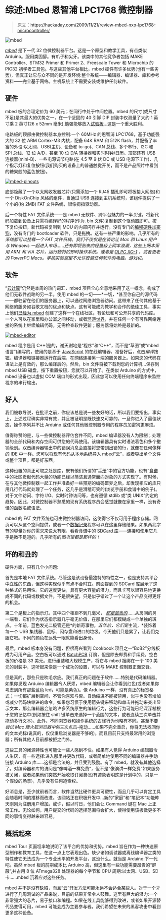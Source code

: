 # 综述:Mbed 恩智浦 LPC1768 微控制器

> 原文：<https://hackaday.com/2009/11/21/review-mbed-nxp-lpc1768-microcontroller/>

![](img/c76b5b5b5a0df9ca4c5b45c649c27b63.png "mbed")

*[mbed](http://mbed.org/)* 是下一代 32 位微控制器平台。这是一个原型和教学工具，有点类似 Arduino。服用类固醇。有爪子和尖牙。该类中的其他竞争者包括 MAKE Controller、STM32 Primer 和 Primer 2、Freescale Tower 和 Microchip 的 PIC32 初学者工具包。与这些其他平台相比，mbed 硬件有许多优势(也有一些劣势)，但真正让它与众不同的是开发环境:整个系统——编辑器、编译器、库和参考资料——完全基于网络。主机系统上不需要安装或维护任何软件。

## 硬件

mbed 板的合理定价为 60 美元；在同行中处于中间位置。mbed 的尺寸(或尺寸不足)是其最大的优势之一，在一个坚固的 40 引脚 DIP 封装中仅测量了大约 1 英寸乘 2 英寸(26 x 52mm 毫米),勉强能够放入[试验板](http://hackaday.com/2005/10/21/solderless-breadboard-transporter/)…这是一个重大胜利。

电路板的顶部由微控制器本身控制:一个 60MHz 的恩智浦 LPC1768，基于功能强大的 32 位 ARM Cortex-M3 内核，配备 64K RAM 和 512K flash，并配备了丰富的外设:以太网、USB(主机、设备和 to-go)、CAN 总线、多个串行、I2C 和 SPI 总线、12 位 A/D，甚至 10 位 D/A 转换器和实时时钟/日历。顶部还有 USB 连接器(mini-B)、一些电源调节电路(在 4.5 至 9 伏 DC 或 USB 电源下工作)、几个指示灯和复位按钮(我们购买的设备上的普通触觉开关，而不是产品照片中看到的糖果般的蓝色按钮)。

[![](img/684e0e67f91b56e5a3fe50fc7d08ee10.png "mbed-pinouts")](http://hackaday.com/files/2009/11/mbed-pinouts1.png)

底部隐藏了一个以太网收发器芯片(只需添加一个 RJ45 插孔即可将板接入网络)和一个 DiskOnChip 风格的组件，当通过 USB 连接到主机系统时，该组件提供了一个小的(约 2MB) FAT 文件系统，很像拇指驱动器。

后一个特性 FAT 文件系统——是 mbed 无软件、跨平台魅力的一半关键。将新代码加载到设备上只需将编译好的程序(作为. bin 文件)复制到这个驱动器即可。按下复位按钮，新代码被复制到 MCU 的内部闪存并运行。没有专门的[编程硬件加密狗](http://hackaday.com/2009/11/18/pic-powered-avr-programmer/)，没有专门的 bootloader 软件，只是拖拽。这有一些严重的影响。几乎所有的*系统都可以挂载一个 FAT 文件系统。我们不仅仅是在谈论让 Mac 和 Linux 用户与 Windows 一起进入市场……还有即将到来的轻量级上网本浪潮，这些上网本采用 ARM 和 VIA 芯片，运行独特的即时操作系统。或者是 [OLPC XO-1](http://hackaday.com/2008/05/21/hacking-the-olpc-now-and-the-future/) 。或者更老的 PowerPC Macs。学校实验室里不允许安装任何软件的电脑。游戏机。*

## 软件

“[云计算](http://hackaday.com/2009/09/19/jolicloud-os-seeks-to-move-past-browsers/)”仍然是本周的热门词汇，mbed 项目全心全意地采用了这一概念，构成了他们无软件战略的另一半。使用 mbed 的一切——*一切，*甚至你自己的源代码——都驻留在他们的服务器上，可以通过网络浏览器访问。这带来了任何其他基于网络的服务如谷歌文档的优点和缺点。这有可能成为教学和合作的绝佳工具，事实上他们[已经为 mbed](http://mbed.org/) 创建了这样一个在线社区，有论坛和可公开共享的代码库。一个人可以在家里和办公室之间移动，或者[环游世界](http://hackaday.com/2009/09/18/vintage-video-computing-across-america/)，并在任何一个有可靠网络连接的系统上继续编辑代码。无需检查软件更新；服务器将始终是最新的。

[![](img/32683fd15ff15a6bfe05d461fb7048f5.png "mbed-editor")](http://hackaday.com/files/2009/11/mbed-editor.png)

mbed 程序是用 C++(是的，谢天谢地是“程序”和“C++”，而不是“草图”或“mbed 语言”)编写的，使用的是基于 [JavaScript](http://hackaday.com/2008/10/18/chrome-and-firefox-showing-javascript-improvements/) 的在线编辑器。准备好后，点击*编译*按钮。编译器和链接器运行在后端，在网络连接另一端的服务器上。如果您的代码在语法上是有效的，那么编译后的。然后，bin 文件将被下载到您的计算机…保存到 mbed USB 磁盘，按下重置按钮，您就可以开始了。在类似 Arduino 的方式中，mbed 设备也以虚拟 COM 端口的形式出现，因此您可以使用任何终端程序来监控程序的串行输出。

## 好人

我们被教导说，在批评之前，你应该总是说一些友好的话，所以我们要指出，事实上，上述过程确实非常有效，并且被证明是既快速又可靠的。一旦你进入了最佳状态，操作序列并不比 Arduino 或任何其他微控制器专用的程序员加密狗更麻烦。

值得称赞的是，与一些微控制器评估套件不同，mbed 编译器没有人为限制；处理器的全部代码和内存空间可供您的代码使用。该编辑器具有实时语法着色和多个撤销级别。双击编译器输出中的错误消息会直接将您带到出错的行，就像在任何像样的 IDE 中一样。您可以将现有代码从本地系统导入 mbed“云”，或者导出单个文件或整个项目。都是好东西。

这种设置的真正可取之处是库，既有他们所谓的“[手册](http://mbed.org/handbook/)”中的官方功能，也有“[食谱](http://mbed.org/projects/cookbook/)中的社区贡献代码大量的功能已经以简洁且通常面向对象的方式实现了。有时候，在与其他微控制器一起工作并准备好一些预期的编码噩梦之后，却发现相应的库只用几行代码就处理了一个任务，这几乎是滑稽可笑的(浏览手册和食谱中的例子)。对于文件访问、字符 I/O、实时时钟访问等，也有遵循 stdlib 或“类 UNIX”约定的趋势。因此，对微控制器不熟悉的现有系统程序员会感觉就像在家里一样，没有奇怪的函数名或语法。

mbed 的 FAT 文件系统也可由微控制器访问，这使得它不仅可用于程序存储。网页可以从这个空间提供，或者一个[数据记录](http://hackaday.com/2009/08/14/logging-weight-changes/)程序可以在这里存储结果。如果两兆字节的容量对你的需求来说太有限，看看食谱中的 [SDCard 库](http://mbed.org/projects/cookbook/wiki/SDCard)——连接和使用它几乎是微不足道的。几乎所有的*图书馆都是那样的！*

## 坏的和丑的

硬件方面，只有几个小问题:

首先是本地 FAT 文件系统。尽管这是该设备最独特的特性之一，也是支持其平台中立性的东西，但这种实现似乎有点不合时宜。前面提到的 SDCard 库展示了这种格式的易用性。它的速度更快，具有更大容量的潜力，而且卡可以很容易地更换成不同的代码或数据文件。不是很失望，只是似乎错过了一个让这个产品变得更好的机会。

第二个是板上的指示灯。其中四个相距不到几毫米， *[都是蓝色的](http://hackaday.com/2008/09/30/6-pcs-in-one-clear-case/)*……从房间的另一端看，它们作为状态指示器几乎毫无价值，在那里它们都模糊成一个单独的斑点。十年前，蓝色发光二极管还是*的新奇事物。*五年前，它们是*主流，*装饰着每一个 USB 集线器、鼠标、闪存盘和进口的垃圾。今天他们只是累了，让我们克服它吧。不同的颜色在远处一眼就能看出身份。

最后，mbed 板本身没有问题，但很高兴看到 Cookbook 项目之一“BoB2”分线板成为可用产品。空白板可以通过 [BatchPCB](http://hackaday.com/2009/03/11/batchpcb-now-even-more-a-la-carte/) 订购，但是除去邮费和手续费，空白板的价格是 33 美元。进行组装和大规模生产，将它与 mbed 捆绑在一个 100 美元的封装中，这听起来像是一个成功的设置，可以与 MAKE 控制器正面交锋。

但是真的，那些只是吹毛求疵。我们真正的问题在于软件……特别是代码编辑器。如果你发现 Arduino 编辑器令人厌烦，mbed 编辑器会让你看到红色(或者如果你考虑到所有那些蓝色 led，可能是紫色)。像 Arduino 一样，没有真正的标签格式；一切都扩展到空间，不管你喜欢与否。自动缩进不能被禁用，似乎也没有增加或减少代码块缩进的命令。如果您习惯于使用箭头键来移动和单击并拖动来突出显示文本，那么编辑器会忽略许多系统原生的编辑行为，这些行为可能已经深深植根于您的记忆中(例如按住 shift 键单击来选择一个范围的文本，或者连续三次单击并拖动多行文本)。此外，不同浏览器和操作系统的古怪行为也略有不同。甚至不要*尝试 Mac 版火狐浏览器中的*三次点击-拖动……如果不完全重启，你将无法找回你的文本光标(说真的，仅仅重启浏览器是不够的)。而且目前只支持最常用的浏览器；所有其他人目前都被拒之门外。

这些工具的闭源特性也可能让一些人感到不快。如果有人觉得 Arduino 编辑器令人生厌，有一些选择:进入那里并更改代码，或者简单地使用不同的编辑器并手动链接 Arduino 库……这都是合法的，并且受到鼓励。有了 mbed，就没有其他选择了。对编译器和库的访问是“像啤酒一样免费”，但不是“像演讲一样免费”如果服务被关闭，或者如果他们突然开始收取订阅费(没有迹象表明这是计划中的，只是一个假设的场景)，几乎没有任何追索权。

好消息是，至少就前者而言，软件当然比硬件更具可塑性，而且几乎可以肯定工具会随着时间的推移而改进。该网站正在积极开发中…新的“家庭”和“笔记本”功能昨天刚刚为注册用户增加。或许，假以时日，他们会让 Command 键在 Mac 上正常工作。无论如何，用户提交的代码的选择范围将会扩大，使得使用该板做更多不同的事情变得越来越容易。

## 概括起来

mbed Tour 页面坦率地说明了该平台的优势和劣势。mbed 旨在作为一种快速原型制作和教育工具，在这一点上它表现出色。缺少诸如调试器或离线编译器之类的特性使它无法成为一个专业水平的开发平台，这没什么。就当是 Arduino:下一代吧。虽然 mbed 板的前期成本比 Arduino 高，但这里有一些功能需要昂贵的“屏蔽”,并占用 8 位 ATmega328 处理器的每个字节和 CPU 周期:以太网、USB、SD 卡……mbed 沉着应对这些任务。

mbed 并不是没有缺陷，而且“云”开发方法可能永远不会适合某些人。对于一个才进行了几周测试的产品来说，目前的结果非常令人鼓舞。这里有巨大的潜力:一个非常强大的芯片，易于接口和编程。如果在线工具能够得到改进，或者如果开源替代品变得可用，mbed 可能会成为主要参与者。我们希望在未来的黑客攻击中看到更多这种设备。